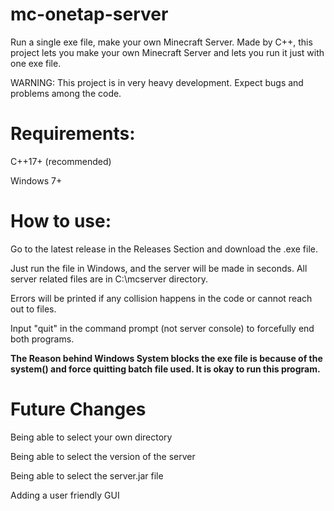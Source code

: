 # mc-onetap-server
Run a single exe file, make your own Minecraft Server.
Made by C++, this project lets you make your own Minecraft Server and lets you run it just with one exe file.

WARNING: This project is in very heavy development. Expect bugs and problems among the code.

# Requirements:
C++17+ (recommended)

Windows 7+

# How to use:
Go to the latest release in the Releases Section and download the .exe file.

Just run the file in Windows, and the server will be made in seconds. All server related files are in C:\mcserver directory.

Errors will be printed if any collision happens in the code or cannot reach out to files.

Input "quit" in the command prompt (not server console) to forcefully end both programs.

**The Reason behind Windows System blocks the exe file is because of the system() and force quitting batch file used. It is okay to run this program.**


# Future Changes
Being able to select your own directory

Being able to select the version of the server

Being able to select the server.jar file

Adding a user friendly GUI

